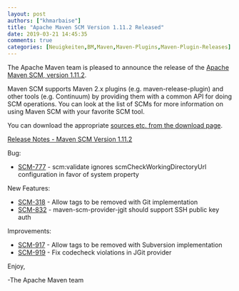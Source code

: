 ```yaml
---
layout: post
authors: ["khmarbaise"]
title: "Apache Maven SCM Version 1.11.2 Released"
date: 2019-03-21 14:45:35
comments: true
categories: [Neuigkeiten,BM,Maven,Maven-Plugins,Maven-Plugin-Releases]
---
```

The Apache Maven team is pleased to announce the release of the 
[Apache Maven SCM, version 1.11.2](https://maven.apache.org/scm/).

Maven SCM supports Maven 2.x plugins (e.g. maven-release-plugin) and other
tools (e.g. Continuum) by providing them with a common API for doing SCM
operations. You can look at the list of SCMs for more information on using
Maven SCM with your favorite SCM tool.

You can download the appropriate [sources etc. from the download page](https://maven.apache.org/scm/download.cgi).

<!-- more -->

[Release Notes - Maven SCM Version 1.11.2](https://issues.apache.org/jira/secure/ReleaseNote.jspa?projectId=12317828&version=12344638)

Bug:

 * [SCM-777](https://issues.apache.org/jira/browse/SCM-777) - scm:validate ignores scmCheckWorkingDirectoryUrl configuration in favor of system property

New Features:

 * [SCM-318](https://issues.apache.org/jira/browse/SCM-318) - Allow tags to be removed with Git implementation
 * [SCM-832](https://issues.apache.org/jira/browse/SCM-832) - maven-scm-provider-jgit should support SSH public key auth

Improvements:

 * [SCM-917](https://issues.apache.org/jira/browse/SCM-917) - Allow tags to be removed with Subversion implementation
 * [SCM-919](https://issues.apache.org/jira/browse/SCM-919) - Fix codecheck violations in JGit provider

Enjoy,

-The Apache Maven team
